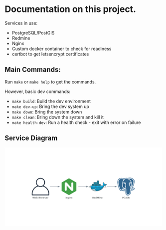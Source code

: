 # Documentation on this project.

Services in use:

* PostgreSQL/PostGIS
* Redmine
* Nginx
* Custom docker container to check for readiness
* certbot to get letsencrypt certificates

## Main Commands:

Run `make` or `make help` to get the commands.

However, basic dev commands:
* `make build`: Build the dev environment
* `make dev-up`: Bring the dev system up
* `make down`: Bring the system down
* `make clean`: Bring down the system and kill it
* `make health-dev`: Run a health check - exit with error on failure


## Service Diagram

![Service Architecture Diagram](infrastructure.png)
